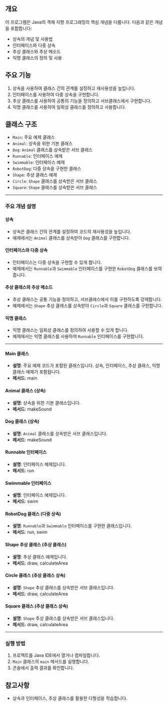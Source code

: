 ## 개요
이 프로그램은 Java의 객체 지향 프로그래밍의 핵심 개념을 다룹니다. 다음과 같은 개념을 포함합니다:

- 상속의 개념 및 사용법
- 인터페이스와 다중 상속
- 추상 클래스와 추상 메소드
- 익명 클래스의 정의 및 사용

## 주요 기능
1. 상속을 사용하여 클래스 간의 관계를 설정하고 재사용성을 높입니다.
2. 인터페이스를 사용하여 다중 상속을 구현합니다.
3. 추상 클래스를 사용하여 공통의 기능을 정의하고 서브클래스에서 구현합니다.
4. 익명 클래스를 사용하여 일회성 클래스를 정의하고 사용합니다.

## 클래스 구조
- `Main`: 주요 예제 클래스
- `Animal`: 상속을 위한 기본 클래스
- `Dog`: `Animal` 클래스를 상속받은 서브 클래스
- `Runnable`: 인터페이스 예제
- `Swimmable`: 인터페이스 예제
- `RobotDog`: 다중 상속을 구현한 클래스
- `Shape`: 추상 클래스 예제
- `Circle`: `Shape` 클래스를 상속받은 서브 클래스
- `Square`: `Shape` 클래스를 상속받은 서브 클래스

---

### 주요 개념 설명

#### 상속
- 상속은 클래스 간의 관계를 설정하여 코드의 재사용성을 높입니다.
- 예제에서는 `Animal` 클래스를 상속받아 `Dog` 클래스를 구현합니다.

#### 인터페이스와 다중 상속
- 인터페이스는 다중 상속을 구현할 수 있게 합니다.
- 예제에서는 `Runnable`과 `Swimmable` 인터페이스를 구현한 `RobotDog` 클래스를 보여줍니다.

#### 추상 클래스와 추상 메소드
- 추상 클래스는 공통 기능을 정의하고, 서브클래스에서 이를 구현하도록 강제합니다.
- 예제에서는 `Shape` 추상 클래스를 상속받아 `Circle`과 `Square` 클래스를 구현합니다.

#### 익명 클래스
- 익명 클래스는 일회성 클래스를 정의하여 사용할 수 있게 합니다.
- 예제에서는 익명 클래스를 사용하여 `Runnable` 인터페이스를 구현합니다.

---

#### Main 클래스
- **설명**: 주요 예제 코드가 포함된 클래스입니다. 상속, 인터페이스, 추상 클래스, 익명 클래스 예제가 포함됩니다.
- **메서드**: main

#### Animal 클래스 (상속)
- **설명**: 상속을 위한 기본 클래스입니다.
- **메서드**: makeSound

#### Dog 클래스 (상속)
- **설명**: `Animal` 클래스를 상속받은 서브 클래스입니다.
- **메서드**: makeSound

#### Runnable 인터페이스
- **설명**: 인터페이스 예제입니다.
- **메서드**: run

#### Swimmable 인터페이스
- **설명**: 인터페이스 예제입니다.
- **메서드**: swim

#### RobotDog 클래스 (다중 상속)
- **설명**: `Runnable`과 `Swimmable` 인터페이스를 구현한 클래스입니다.
- **메서드**: run, swim

#### Shape 추상 클래스 (추상 클래스)
- **설명**: 추상 클래스 예제입니다.
- **메서드**: draw, calculateArea

#### Circle 클래스 (추상 클래스 상속)
- **설명**: `Shape` 추상 클래스를 상속받은 서브 클래스입니다.
- **메서드**: draw, calculateArea

#### Square 클래스 (추상 클래스 상속)
- **설명**: `Shape` 추상 클래스를 상속받은 서브 클래스입니다.
- **메서드**: draw, calculateArea

---

### 실행 방법

1. 프로젝트를 Java IDE에서 열거나 컴파일합니다.
2. `Main` 클래스의 `main` 메서드를 실행합니다.
3. 콘솔에서 출력 결과를 확인합니다.

## 참고사항
- 상속과 인터페이스, 추상 클래스를 활용한 다형성을 학습합니다.